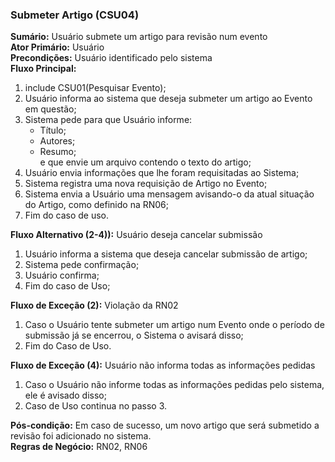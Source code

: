 ### Submeter Artigo (CSU04) ###
**Sumário:** Usuário submete um artigo para revisão num evento  
**Ator Primário:** Usuário  
**Precondições:** Usuário identificado pelo sistema  
**Fluxo Principal:**
  1. include CSU01(Pesquisar Evento);
  2. Usuário informa ao sistema que deseja submeter um artigo ao Evento em questão;  
  3. Sistema pede para que Usuário informe:
     * Título;  
     * Autores;  
     * Resumo;  
  e que envie um arquivo contendo o texto do artigo;  
  4. Usuário envia informações que lhe foram requisitadas ao Sistema;
  5. Sistema registra uma nova requisição de Artigo no Evento;
  6. Sistema envia a Usuário uma mensagem avisando-o da atual situação do Artigo, como definido na RN06;
  7. Fim do caso de uso.

**Fluxo Alternativo (2-4)):** Usuário deseja cancelar submissão  
  1. Usuário informa a sistema que deseja cancelar submissão de artigo;
  2. Sistema pede confirmação;
  3. Usuário confirma;
  4. Fim do caso de Uso;

**Fluxo de Exceção (2):** Violação da RN02  
  1. Caso o Usuário tente submeter um artigo num Evento onde o período de submissão já se encerrou, o Sistema o avisará disso;
  2. Fim do Caso de Uso.

**Fluxo de Exceção (4):** Usuário não informa todas as informações pedidas
  1. Caso o Usuário não informe todas as informações pedidas pelo sistema, ele é avisado disso;
  2. Caso de Uso continua no passo 3.

**Pós-condição:** Em caso de sucesso, um novo artigo que será submetido a revisão foi adicionado no sistema.  
**Regras de Negócio:** RN02, RN06